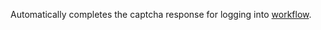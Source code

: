 Automatically completes the captcha response for logging into [workflow](https://workflow.iitm.ac.in/student/).
